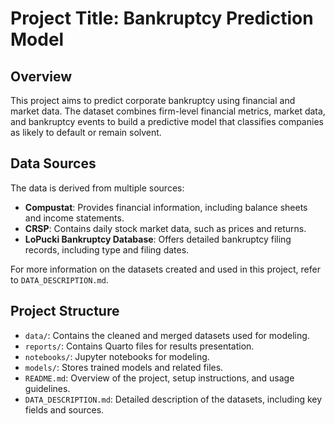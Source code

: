 # Project Title: Bankruptcy Prediction Model

## Overview
This project aims to predict corporate bankruptcy using financial and market data. The dataset combines firm-level financial metrics, market data, and bankruptcy events to build a predictive model that classifies companies as likely to default or remain solvent.

## Data Sources
The data is derived from multiple sources:
- **Compustat**: Provides financial information, including balance sheets and income statements.
- **CRSP**: Contains daily stock market data, such as prices and returns.
- **LoPucki Bankruptcy Database**: Offers detailed bankruptcy filing records, including type and filing dates.

For more information on the datasets created and used in this project, refer to `DATA_DESCRIPTION.md`.

## Project Structure

- `data/`: Contains the cleaned and merged datasets used for modeling.
- `reports/`: Contains Quarto files for results presentation.
- `notebooks/`: Jupyter notebooks for modeling.
- `models/`: Stores trained models and related files.
- `README.md`: Overview of the project, setup instructions, and usage guidelines.
- `DATA_DESCRIPTION.md`: Detailed description of the datasets, including key fields and sources.

